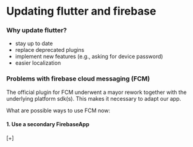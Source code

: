 # Updating flutter and firebase

### Why update flutter?

- stay up to date
- replace deprecated plugins
- implement new features (e.g., asking for device password)
- easier localization

### Problems with firebase cloud messaging (FCM)

The official plugin for FCM underwent a mayor rework together with the underlying platform sdk(s). This makes it necessary to adapt our app.

What are possible ways to use FCM now:

#### 1. Use a secondary FirebaseApp

[+]